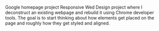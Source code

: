Google homepage project
Responsive Wed Design project where I deconstruct an existing webpage and rebuild it using Chrome developer tools.
The goal is to start thinking about how elements get placed on the page and roughly how they get styled and aligned.
